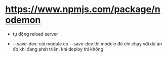# https://www.npmjs.com/package/nodemon

* tự động reload server

* --save-dev: cài module có --save-dev thì module đó chỉ chạy với dự án đó khi đang phát triển, khi deploy thì không